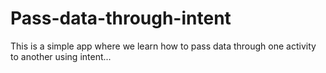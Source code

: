 # Pass-data-through-intent
This is a simple app where we learn how to pass data through one activity to another using intent...

